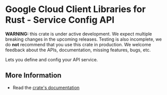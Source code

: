 # Google Cloud Client Libraries for Rust - Service Config API

<!-- Code generated by sidekick. DO NOT EDIT. -->

**WARNING:** this crate is under active development. We expect multiple breaking
changes in the upcoming releases. Testing is also incomplete, we do **not**
recommend that you use this crate in production. We welcome feedback about the
APIs, documentation, missing features, bugs, etc.

Lets you define and config your API service.

## More Information

* Read the [crate's documentation](https://docs.rs/google-cloud-api/latest/google-cloud-api)
